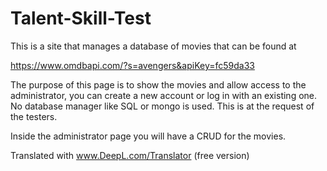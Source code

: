 # Talent-Skill-Test

This is a site that manages a database of movies that can be found at 


https://www.omdbapi.com/?s=avengers&apiKey=fc59da33 

The purpose of this page is to show the movies and allow access to the administrator, you can create a new account or log in with an existing one.
No database manager like SQL or mongo is used. This is at the request of the testers.


Inside the administrator page you will have a CRUD for the movies.


Translated with www.DeepL.com/Translator (free version)
